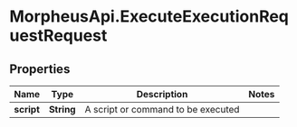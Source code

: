 # MorpheusApi.ExecuteExecutionRequestRequest

## Properties

Name | Type | Description | Notes
------------ | ------------- | ------------- | -------------
**script** | **String** | A script or command to be executed | 


